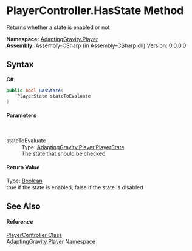 # PlayerController.HasState Method 
 

Returns whether a state is enabled or not

**Namespace:**&nbsp;<a href="7de7150f-98d4-50a6-2163-3aefeb3dc66b">AdaptingGravity.Player</a><br />**Assembly:**&nbsp;Assembly-CSharp (in Assembly-CSharp.dll) Version: 0.0.0.0

## Syntax

**C#**<br />
``` C#
public bool HasState(
	PlayerState stateToEvaluate
)
```


#### Parameters
&nbsp;<dl><dt>stateToEvaluate</dt><dd>Type: <a href="4b5e820c-7b4b-373f-d8a9-358f53627745">AdaptingGravity.Player.PlayerState</a><br />The state that should be checked</dd></dl>

#### Return Value
Type: <a href="http://msdn2.microsoft.com/en-us/library/a28wyd50" target="_blank">Boolean</a><br />true if the state is enabled, false if the state is disabled

## See Also


#### Reference
<a href="9de803f3-096b-bfbc-b624-f1f5ddae6a6a">PlayerController Class</a><br /><a href="7de7150f-98d4-50a6-2163-3aefeb3dc66b">AdaptingGravity.Player Namespace</a><br />